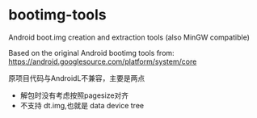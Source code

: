bootimg-tools
=============

Android boot.img creation and extraction tools (also MinGW compatible)

Based on the original Android bootimg tools from:
  https://android.googlesource.com/platform/system/core

原项目代码与AndroidL不兼容，主要是两点
* 解包时没有考虑按照pagesize对齐
* 不支持 dt.img,也就是 data device tree
 
